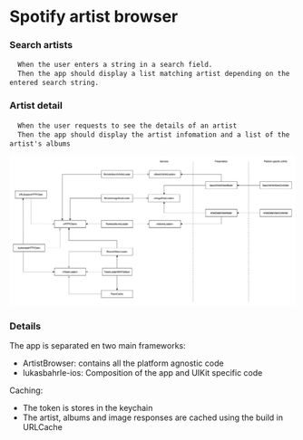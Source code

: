 # Spotify artist browser

### Search artists

```Given the user has connectivity.  
  When the user enters a string in a search field.  
  Then the app should display a list matching artist depending on the entered search string.
```  
  

### Artist detail

```Given the user has connectivity
  When the user requests to see the details of an artist 
  Then the app should display the artist infomation and a list of the artist's albums
```

![](https://github.com/lb-githubtest/lukasbahrle-ios/blob/main/overview.png)

### Details

The app is separated en two main frameworks:

- ArtistBrowser: contains all the platform agnostic code
- lukasbahrle-ios: Composition of the app and UIKit specific code

Caching:

- The token is stores in the keychain
- The artist, albums and image responses are cached using the build in URLCache

